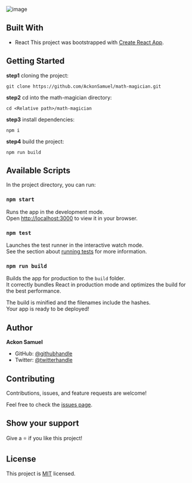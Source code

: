 
![image](https://hackernoon.com/images/1*KBGdMaU_emZX4XR1AvkD4A.gif)

## Built With
- React
This project was bootstrapped with [Create React App](https://github.com/facebook/create-react-app).
## Getting Started

**step1** cloning the project:
```
git clone https://github.com/AckonSamuel/math-magician.git
```
**step2** cd into the math-magician directory:
```
cd <Relative path>/math-magician
```

**step3** install dependencies:
```
npm i
```

**step4** build the project:
```
npm run build
```
## Available Scripts

In the project directory, you can run:

### `npm start`

Runs the app in the development mode.\
Open [http://localhost:3000](http://localhost:3000) to view it in your browser.


### `npm test`

Launches the test runner in the interactive watch mode.\
See the section about [running tests](https://facebook.github.io/create-react-app/docs/running-tests) for more information.

### `npm run build`

Builds the app for production to the `build` folder.\
It correctly bundles React in production mode and optimizes the build for the best performance.

The build is minified and the filenames include the hashes.\
Your app is ready to be deployed!

## Author
**Ackon Samuel**
- GitHub: [@githubhandle](https://github.com/AckonSamuel)
- Twitter: [@twitterhandle](https://twitter.com/AckonSamuel2)

## Contributing

Contributions, issues, and feature requests are welcome!

Feel free to check the [issues page](../../issues/).

## Show your support

Give a ⭐️ if you like this project!

## License

This project is [MIT](./MIT.md) licensed.

